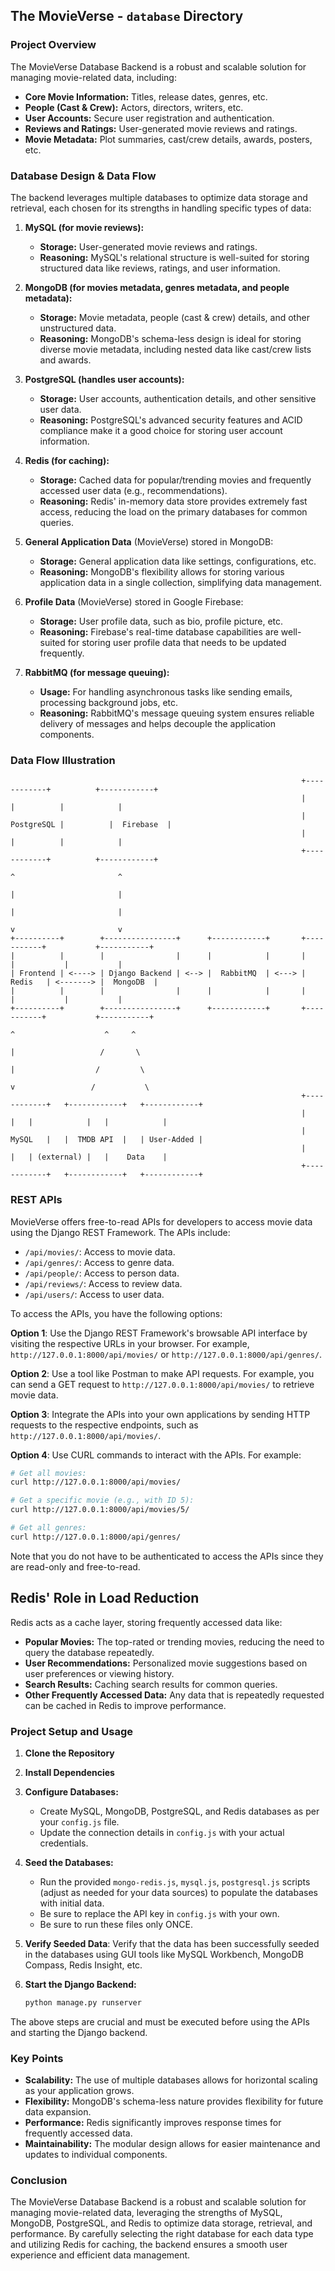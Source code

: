 ## The MovieVerse - `database` Directory

### Project Overview

The MovieVerse Database Backend is a robust and scalable solution for managing movie-related data, including:

* **Core Movie Information:** Titles, release dates, genres, etc.
* **People (Cast & Crew):** Actors, directors, writers, etc.
* **User Accounts:** Secure user registration and authentication.
* **Reviews and Ratings:**  User-generated movie reviews and ratings.
* **Movie Metadata:** Plot summaries, cast/crew details, awards, posters, etc.

### Database Design & Data Flow

The backend leverages multiple databases to optimize data storage and retrieval, each chosen for its strengths in handling specific types of data:

1. **MySQL (for movie reviews):**
    * **Storage:** User-generated movie reviews and ratings.
    * **Reasoning:** MySQL's relational structure is well-suited for storing structured data like reviews, ratings, and user information.

2. **MongoDB (for movies metadata, genres metadata, and people metadata):**
    * **Storage:** Movie metadata, people (cast & crew) details, and other unstructured data.
    * **Reasoning:** MongoDB's schema-less design is ideal for storing diverse movie metadata, including nested data like cast/crew lists and awards.

3. **PostgreSQL (handles user accounts):**
    * **Storage:** User accounts, authentication details, and other sensitive user data.
    * **Reasoning:** PostgreSQL's advanced security features and ACID compliance make it a good choice for storing user account information.

4. **Redis (for caching):**
    * **Storage:** Cached data for popular/trending movies and frequently accessed user data (e.g., recommendations).
    * **Reasoning:** Redis' in-memory data store provides extremely fast access, reducing the load on the primary databases for common queries.

5. **General Application Data** (MovieVerse) stored in MongoDB:
    * **Storage:** General application data like settings, configurations, etc.
    * **Reasoning:** MongoDB's flexibility allows for storing various application data in a single collection, simplifying data management.

6. **Profile Data** (MovieVerse) stored in Google Firebase:
    * **Storage:** User profile data, such as bio, profile picture, etc.
    * **Reasoning:** Firebase's real-time database capabilities are well-suited for storing user profile data that needs to be updated frequently.

7. **RabbitMQ (for message queuing):**
    * **Usage:** For handling asynchronous tasks like sending emails, processing background jobs, etc.
    * **Reasoning:** RabbitMQ's message queuing system ensures reliable delivery of messages and helps decouple the application components.

### Data Flow Illustration

```       
                                                                 +------------+          +------------+
                                                                 |            |          |            |
                                                                 | PostgreSQL |          |  Firebase  |
                                                                 |            |          |            |
                                                                 +------------+          +------------+
                                                                       ^                       ^
                                                                       |                       |
                                                                       |                       |
                                                                       v                       v
+----------+        +----------------+      +------------+       +-----------+           +-----------+   
|          |        |                |      |            |       |           |           |           | 
| Frontend | <----> | Django Backend | <--> |  RabbitMQ  | <---> |   Redis   | <-------> |  MongoDB  | 
|          |        |                |      |            |       |           |           |           |
+----------+        +----------------+      +------------+       +-----------+           +-----------+
                                                                       ^                    ^     ^
                                                                       |                   /       \
                                                                       |                  /         \
                                                                       v                 /           \
                                                                 +------------+   +------------+   +------------+
                                                                 |            |   |            |   |            |
                                                                 |    MySQL   |   |  TMDB API  |   | User-Added |
                                                                 |            |   | (external) |   |    Data    |
                                                                 +------------+   +------------+   +------------+
```

### REST APIs

MovieVerse offers free-to-read APIs for developers to access movie data using the Django REST Framework. The APIs include:
- `/api/movies/`: Access to movie data.
- `/api/genres/`: Access to genre data.
- `/api/people/`: Access to person data.
- `/api/reviews/`: Access to review data.
- `/api/users/`: Access to user data.

To access the APIs, you have the following options:

**Option 1**: Use the Django REST Framework's browsable API interface by visiting the respective URLs in your browser. For example, `http://127.0.0.1:8000/api/movies/` or `http://127.0.0.1:8000/api/genres/`.

**Option 2**: Use a tool like Postman to make API requests. For example, you can send a GET request to `http://127.0.0.1:8000/api/movies/` to retrieve movie data. 

**Option 3**: Integrate the APIs into your own applications by sending HTTP requests to the respective endpoints, such as `http://127.0.0.1:8000/api/movies/`.

**Option 4**: Use CURL commands to interact with the APIs. For example:

```bash
# Get all movies:
curl http://127.0.0.1:8000/api/movies/ 

# Get a specific movie (e.g., with ID 5):
curl http://127.0.0.1:8000/api/movies/5/

# Get all genres:
curl http://127.0.0.1:8000/api/genres/
```

Note that you do not have to be authenticated to access the APIs since they are read-only and free-to-read.

## Redis' Role in Load Reduction

Redis acts as a cache layer, storing frequently accessed data like:

* **Popular Movies:** The top-rated or trending movies, reducing the need to query the database repeatedly.
* **User Recommendations:** Personalized movie suggestions based on user preferences or viewing history.
* **Search Results:** Caching search results for common queries.
* **Other Frequently Accessed Data:** Any data that is repeatedly requested can be cached in Redis to improve performance.

### Project Setup and Usage

1. **Clone the Repository**
2. **Install Dependencies**
3. **Configure Databases:**
    * Create MySQL, MongoDB, PostgreSQL, and Redis databases as per your `config.js` file.
    * Update the connection details in `config.js` with your actual credentials.

4. **Seed the Databases:**
    * Run the provided `mongo-redis.js`, `mysql.js`, `postgresql.js` scripts (adjust as needed for your data sources) to populate the databases with initial data.
    * Be sure to replace the API key in `config.js` with your own.
    * Be sure to run these files only ONCE.

5. **Verify Seeded Data**: Verify that the data has been successfully seeded in the databases using GUI tools like MySQL Workbench, MongoDB Compass, Redis Insight, etc.

6. **Start the Django Backend:**
    ```bash
    python manage.py runserver
    ```
   
The above steps are crucial and must be executed before using the APIs and starting the Django backend.

### Key Points

* **Scalability:** The use of multiple databases allows for horizontal scaling as your application grows.
* **Flexibility:** MongoDB's schema-less nature provides flexibility for future data expansion.
* **Performance:** Redis significantly improves response times for frequently accessed data.
* **Maintainability:** The modular design allows for easier maintenance and updates to individual components.

### Conclusion

The MovieVerse Database Backend is a robust and scalable solution for managing movie-related data, leveraging the strengths of MySQL, MongoDB, PostgreSQL, and Redis to optimize data storage, retrieval, and performance. By carefully selecting the right database for each data type and utilizing Redis for caching, the backend ensures a smooth user experience and efficient data management.
